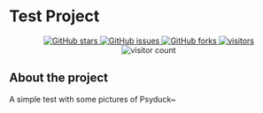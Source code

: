# Test Project 

<div align="center">
  <a href="https://github.com/RYC-98/Psyduck/stargazers">
    <img alt="GitHub stars" src="https://img.shields.io/github/stars/RYC-98/Psyduck?style=social" />
  </a>
  <a href="https://github.com/RYC-98/Psyduck/issues">
    <img alt="GitHub issues" src="https://img.shields.io/github/issues/RYC-98/Psyduck" />
  </a>
  <a href="https://github.com/RYC-98/Psyduck/network/members">
    <img alt="GitHub forks" src="https://img.shields.io/github/forks/RYC-98/Psyduck?style=social" />
  </a>
  <a href="https://api.countapi.xyz/hit/RYC-98/Psyduck">
    <img alt="visitors" src="https://api.countapi.xyz/hit/RYC-98/Psyduck" />
  </a>
  <br>
  <img src="https://visitor-badge.glitch.me/badge?page_id=RYC-98.Psyduck" alt="visitor count"/>
</div>

## About the project 
A simple test with some pictures of Psyduck~
